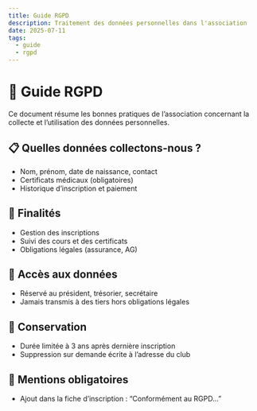 ```yaml
---
title: Guide RGPD
description: Traitement des données personnelles dans l'association
date: 2025-07-11
tags:
  - guide
  - rgpd
---
```


# 🔐 Guide RGPD

Ce document résume les bonnes pratiques de l’association concernant la collecte et l’utilisation des données personnelles.

## 📋 Quelles données collectons-nous ?

- Nom, prénom, date de naissance, contact
- Certificats médicaux (obligatoires)
- Historique d’inscription et paiement

## 🎯 Finalités

- Gestion des inscriptions
- Suivi des cours et des certificats
- Obligations légales (assurance, AG)

## 👤 Accès aux données

- Réservé au président, trésorier, secrétaire
- Jamais transmis à des tiers hors obligations légales

## 🧼 Conservation

- Durée limitée à 3 ans après dernière inscription
- Suppression sur demande écrite à l’adresse du club

## 📄 Mentions obligatoires

- Ajout dans la fiche d’inscription : “Conformément au RGPD...”
